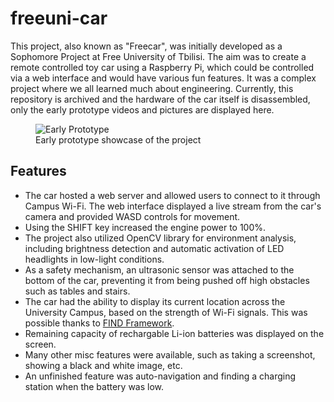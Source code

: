 # freeuni-car
This project, also known as "Freecar", was initially developed as a Sophomore Project at Free University of Tbilisi. 
The aim was to create a remote controlled toy car using a Raspberry Pi, 
which could be controlled via a web interface and would have various fun features.
It was a complex project where we all learned much about engineering. 
Currently, this repository is archived and the hardware of the car itself is disassembled, only the early prototype videos and pictures are displayed here.

<figure>
  <img src="./readme_images/early_demo.gif" alt="Early Prototype">
  <figcaption>Early prototype showcase of the project</figcaption>
</figure>

## Features
- The car hosted a web server and allowed users to connect to it through Campus Wi-Fi. The web interface displayed a live stream from the car's camera and provided WASD controls for movement. 
- Using the SHIFT key increased the engine power to 100%. 
- The project also utilized OpenCV library for environment analysis, including brightness detection and automatic activation of LED headlights in low-light conditions.
- As a safety mechanism, an ultrasonic sensor was attached to the bottom of the car, preventing it from being pushed off high obstacles 
such as tables and stairs.
- The car had the ability to display its current location across the University Campus, based on the strength of Wi-Fi signals.
  This was possible thanks to [FIND Framework](https://github.com/schollz/find).
- Remaining capacity of rechargable Li-ion batteries was displayed on the screen.
- Many other misc features were available, such as taking a screenshot, showing a black and white image, etc.
- An unfinished feature was auto-navigation and finding a charging station when the battery was low.

## 
